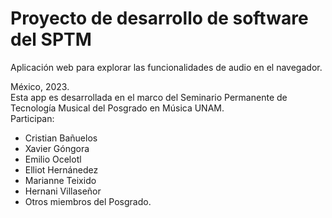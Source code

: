 # Proyecto de desarrollo de software del SPTM

Aplicación web para explorar las funcionalidades de audio en el navegador.

México, 2023.  
Esta app es desarrollada en el marco del Seminario Permanente de Tecnología Musical del Posgrado en Música UNAM.  
Participan:  
- Cristian Bañuelos  
- Xavier Góngora
- Emilio Ocelotl
- Elliot Hernánedez
- Marianne Teixido
- Hernani Villaseñor
- Otros miembros del Posgrado.
